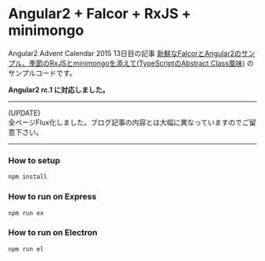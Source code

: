# Angular2 + Falcor + RxJS + minimongo

Angular2 Advent Calendar 2015 13日目の記事 [新鮮なFalcorとAngular2のサンプル、季節のRxJSとminimongoを添えて(TypeScriptのAbstract Class風味)](http://overmorrow.hatenablog.com/entry/2015/12/20/025803) のサンプルコードです。

**Angular2 rc.1 に対応しました。**

---

(UPDATE)  
全ページFlux化しました。ブログ記事の内容とは大幅に異なっていますのでご留意下さい。

---

### How to setup
```
npm install
```

### How to run on Express
```
npm run ex
```

### How to run on Electron
```
npm run el
```